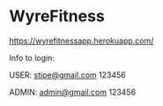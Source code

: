 # WyreFitness

https://wyrefitnessapp.herokuapp.com/

Info to login:

USER:
stipe@gmail.com
123456


ADMIN:
admin@gmail.com
123456
